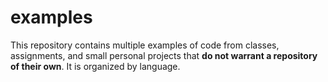 # examples
This repository contains multiple examples of code from classes, assignments, and small personal projects that **do not warrant a repository of their own**. It is organized by language. 
